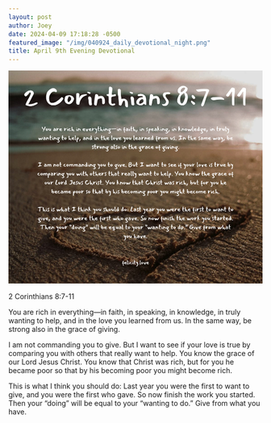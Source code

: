 ```yaml
---
layout: post
author: Joey
date: 2024-04-09 17:18:28 -0500
featured_image: "/img/040924_daily_devotional_night.png"
title: April 9th Evening Devotional
---
```


[![April 9th 2024 - Evening Devotional](/img/040924_daily_devotional_night.png)](/img/040924_daily_devotional_night.png)

2 Corinthians 8:7-11

You are rich in everything—in faith, in speaking, in knowledge, in truly wanting to help, and in the love you learned from us. In the same way, be strong also in the grace of giving.

I am not commanding you to give. But I want to see if your love is true by comparing you with others that really want to help. You know the grace of our Lord Jesus Christ. You know that Christ was rich, but for you he became poor so that by his becoming poor you might become rich.

This is what I think you should do: Last year you were the first to want to give, and you were the first who gave. So now finish the work you started. Then your “doing” will be equal to your “wanting to do.” Give from what you have.